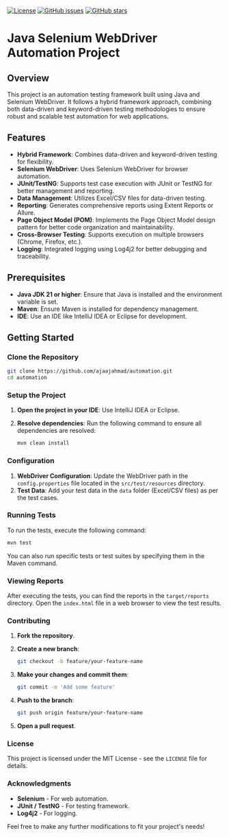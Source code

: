 [![License](https://img.shields.io/badge/License-MIT-blue.svg)](LICENSE)
[![GitHub issues](https://img.shields.io/github/issues/ajaajahmad/automation)](https://github.com/ajaajahmad/automation/issues)
[![GitHub stars](https://img.shields.io/github/stars/ajaajahmad/automation)](https://github.com/ajaajahmad/automation/stargazers)

# Java Selenium WebDriver Automation Project

## Overview

This project is an automation testing framework built using Java and Selenium WebDriver. It follows a hybrid framework approach, combining both data-driven and keyword-driven testing methodologies to ensure robust and scalable test automation for web applications.

## Features

- **Hybrid Framework**: Combines data-driven and keyword-driven testing for flexibility.
- **Selenium WebDriver**: Uses Selenium WebDriver for browser automation.
- **JUnit/TestNG**: Supports test case execution with JUnit or TestNG for better management and reporting.
- **Data Management**: Utilizes Excel/CSV files for data-driven testing.
- **Reporting**: Generates comprehensive reports using Extent Reports or Allure.
- **Page Object Model (POM)**: Implements the Page Object Model design pattern for better code organization and maintainability.
- **Cross-Browser Testing**: Supports execution on multiple browsers (Chrome, Firefox, etc.).
- **Logging**: Integrated logging using Log4j2 for better debugging and traceability.

## Prerequisites

- **Java JDK 21 or higher**: Ensure that Java is installed and the environment variable is set.
- **Maven**: Ensure Maven is installed for dependency management.
- **IDE**: Use an IDE like IntelliJ IDEA or Eclipse for development.

## Getting Started

### Clone the Repository

```bash
git clone https://github.com/ajaajahmad/automation.git
cd automation
```

### Setup the Project

1. **Open the project in your IDE**: Use IntelliJ IDEA or Eclipse.
2. **Resolve dependencies**: Run the following command to ensure all dependencies are resolved:

    ```bash
    mvn clean install
    ```

### Configuration

1. **WebDriver Configuration**: Update the WebDriver path in the `config.properties` file located in the `src/test/resources` directory.
2. **Test Data**: Add your test data in the `data` folder (Excel/CSV files) as per the test cases.

### Running Tests

To run the tests, execute the following command:

```bash
mvn test
```

You can also run specific tests or test suites by specifying them in the Maven command.

### Viewing Reports

After executing the tests, you can find the reports in the `target/reports` directory. Open the `index.html` file in a web browser to view the test results.

### Contributing

1. **Fork the repository**.
2. **Create a new branch**:

    ```bash
    git checkout -b feature/your-feature-name
    ```

3. **Make your changes and commit them**:

    ```bash
    git commit -m 'Add some feature'
    ```

4. **Push to the branch**:

    ```bash
    git push origin feature/your-feature-name
    ```

5. **Open a pull request**.

### License

This project is licensed under the MIT License - see the `LICENSE` file for details.

### Acknowledgments

- **Selenium** - For web automation.
- **JUnit / TestNG** - For testing framework.
- **Log4j2** - For logging.

Feel free to make any further modifications to fit your project's needs!
